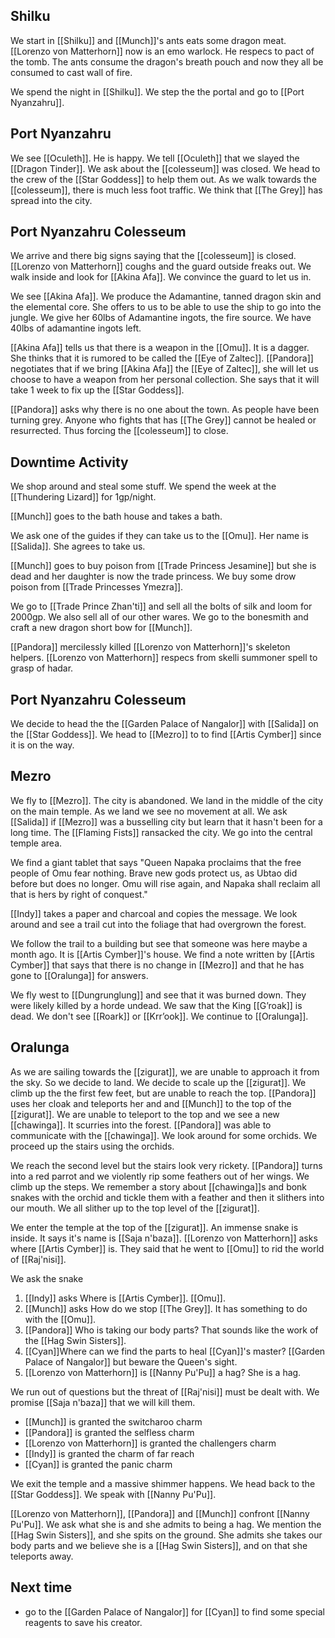## Shilku

We start in [[Shilku]] and [[Munch]]'s ants eats some dragon meat. [[Lorenzo von Matterhorn]] now is an emo warlock. He respecs to pact of the tomb. The ants consume the dragon's breath pouch and now they all be consumed to cast wall of fire.

We spend the night in [[Shilku]]. We step the the portal and go to [[Port Nyanzahru]].

## Port Nyanzahru

We see [[Oculeth]]. He is happy. We tell [[Oculeth]] that we slayed the [[Dragon Tinder]]. We ask about the [[colesseum]] was closed. We head to the crew of the [[Star Goddess]] to help them out. As we walk towards the [[colesseum]], there is much less foot traffic. We think that [[The Grey]] has spread into the city. 

## Port Nyanzahru Colesseum

We arrive and there big signs saying that the [[colesseum]] is closed. [[Lorenzo von Matterhorn]] coughs and the guard outside freaks out. We walk inside and look for [[Akina Afa]]. We convince the guard to let us in.

We see [[Akina Afa]]. We produce the Adamantine, tanned dragon skin and the elemental core. She offers to us to be able to use the ship to go into the jungle. We give her 60lbs of Adamantine ingots, the fire source. We have 40lbs of adamantine ingots left. 

[[Akina Afa]] tells us that there is a weapon in the [[Omu]]. It is a dagger. She thinks that it is rumored to be called the [[Eye of Zaltec]]. [[Pandora]] negotiates that if we bring [[Akina Afa]] the [[Eye of Zaltec]], she will let us choose to have a weapon from her personal collection. She says that it will take 1 week to fix up the [[Star Goddess]].

[[Pandora]] asks why there is no one about the town. As people have been turning grey. Anyone who fights that has [[The Grey]] cannot be healed or resurrected. Thus forcing the [[colesseum]] to close.

## Downtime Activity

We shop around and steal some stuff. We spend the week at the [[Thundering Lizard]] for 1gp/night.

[[Munch]] goes to the bath house and takes a bath.

We ask one of the guides if they can take us to the [[Omu]]. Her name is [[Salida]]. She agrees to take us.

[[Munch]] goes to buy poison from [[Trade Princess Jesamine]] but she is dead and her daughter is now the trade princess. We buy some drow poison from  [[Trade Princesses Ymezra]].

We go to [[Trade Prince Zhan'ti]] and sell all the bolts of silk and loom for 2000gp. We also sell all of our other wares.  We go to the bonesmith and craft a new dragon short bow for [[Munch]].

[[Pandora]] mercilessly killed [[Lorenzo von Matterhorn]]'s skeleton helpers. [[Lorenzo von Matterhorn]] respecs from skelli summoner spell to grasp of hadar.

## Port Nyanzahru Colesseum

We decide to head the the [[Garden Palace of Nangalor]] with [[Salida]] on the [[Star Goddess]].  We head to [[Mezro]] to to find [[Artis Cymber]] since it is on the way.

## Mezro

We fly to [[Mezro]]. The city is abandoned. We land in the middle of the city on the main temple. As we land we see no movement at all. We ask [[Salida]] if [[Mezro]] was a busselling city but learn that it hasn't been for a long time. The [[Flaming Fists]] ransacked the city. We go into the central temple area.

We find a giant tablet that says "Queen Napaka proclaims that the free people of Omu fear nothing. Brave new gods protect us, as Ubtao did before but does no longer. Omu will rise again, and Napaka shall reclaim all that is hers by right of conquest."

[[Indy]] takes a paper and charcoal and copies the message. We look around and see a trail cut into the foliage that had overgrown the forest.

We follow the trail to a building but see that someone was here maybe a month ago. It is [[Artis Cymber]]'s house. We find a note written by [[Artis Cymber]] that says that there is no change in [[Mezro]] and that he has gone to [[Oralunga]] for answers.

We fly west to [[Dungrunglung]] and see that it was burned down. They were likely killed by a horde undead. We saw that the King [[G’roak]] is dead. We don't see [[Roark]] or [[Krr’ook]]. We continue to [[Oralunga]].

## Oralunga

As we are sailing towards the [[zigurat]], we are unable to approach it from the sky. So we decide to land. We decide to scale up the [[zigurat]]. We climb up the the first few feet, but are unable to reach the top. [[Pandora]] uses her cloak and teleports her and and [[Munch]] to the top of the [[zigurat]]. We are unable to teleport to the top and we see a new [[chawinga]]. It scurries into the forest. [[Pandora]] was able to communicate with the [[chawinga]]. We look around for some orchids. We proceed up the stairs using the orchids.

We reach the second level but the stairs look very rickety. [[Pandora]] turns into a red parrot and we violently rip some feathers out of her wings. We climb up the steps. We remember a story about [[chawinga]]s and bonk snakes with the orchid and tickle them with a feather and then it slithers into our mouth. We all slither up to the top level of the [[zigurat]].

We enter the temple at the top of the [[zigurat]]. An immense snake is inside. It says it's name is [[Saja n'baza]]. [[Lorenzo von Matterhorn]] asks where [[Artis Cymber]] is. They said that he went to [[Omu]] to rid the world of [[Raj'nisi]]. 

We ask the snake

1. [[Indy]] asks Where is [[Artis Cymber]]. [[Omu]].
2. [[Munch]] asks How do we stop [[The Grey]]. It has something to do with the [[Omu]].
3. [[Pandora]] Who is taking our body parts? That sounds like the work of the [[Hag Swin Sisters]].
4. [[Cyan]]Where can we find the parts to heal [[Cyan]]'s master? [[Garden Palace of Nangalor]] but beware the Queen's sight.
5. [[Lorenzo von Matterhorn]] is [[Nanny Pu'Pu]] a hag? She is a hag.

We run out of questions but the threat of [[Raj'nisi]] must be dealt with. We promise [[Saja n'baza]] that we will kill them.

- [[Munch]] is granted the switcharoo charm
- [[Pandora]] is granted the selfless charm
- [[Lorenzo von Matterhorn]] is granted the challengers charm
- [[Indy]] is granted the charm of far reach
- [[Cyan]] is granted the panic charm

We exit the temple and a massive shimmer happens. We head back to the [[Star Goddess]]. We speak with [[Nanny Pu'Pu]].

[[Lorenzo von Matterhorn]], [[Pandora]] and [[Munch]] confront [[Nanny Pu'Pu]]. We ask what she is and she admits to being a hag. We mention the [[Hag Swin Sisters]], and she spits on the ground. She admits she takes our body parts and we believe she is a [[Hag Swin Sisters]], and on that she teleports away.


## Next time
- go to the [[Garden Palace of Nangalor]] for [[Cyan]] to find some special reagents to save his creator.